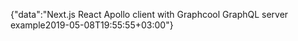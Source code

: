 {"data":"Next.js React Apollo client with Graphcool GraphQL server example2019-05-08T19:55:55+03:00"}
